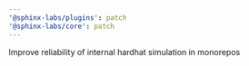 ```yaml
---
'@sphinx-labs/plugins': patch
'@sphinx-labs/core': patch
---
```


Improve reliability of internal hardhat simulation in monorepos

